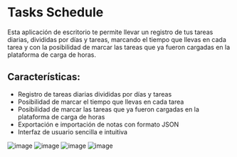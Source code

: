 # Tasks Schedule
Esta aplicación de escritorio te permite llevar un registro de tus tareas diarias, divididas por días y tareas, marcando el tiempo que llevas en cada tarea y con la posibilidad de marcar las tareas que ya fueron cargadas en la plataforma de carga de horas. 

## Características:

* Registro de tareas diarias divididas por días y tareas
* Posibilidad de marcar el tiempo que llevas en cada tarea
* Posibilidad de marcar las tareas que ya fueron cargadas en la plataforma de carga de horas
* Exportación e importación de notas con formato JSON
* Interfaz de usuario sencilla e intuitiva

![image](https://github.com/Nitram13E/tasks_schedule/assets/53955428/47150e68-c66f-47c5-a007-f8b1b6da8929)
![image](https://github.com/Nitram13E/tasks_schedule/assets/53955428/7a329e8f-3818-4a29-9435-0bcb2551c8e3)
![image](https://github.com/Nitram13E/tasks_schedule/assets/53955428/3f9f9f56-0477-44d9-813f-0a28900dc571)
![image](https://github.com/Nitram13E/tasks_schedule/assets/53955428/13c71632-d90b-4bff-b80e-396e20fc6722)

